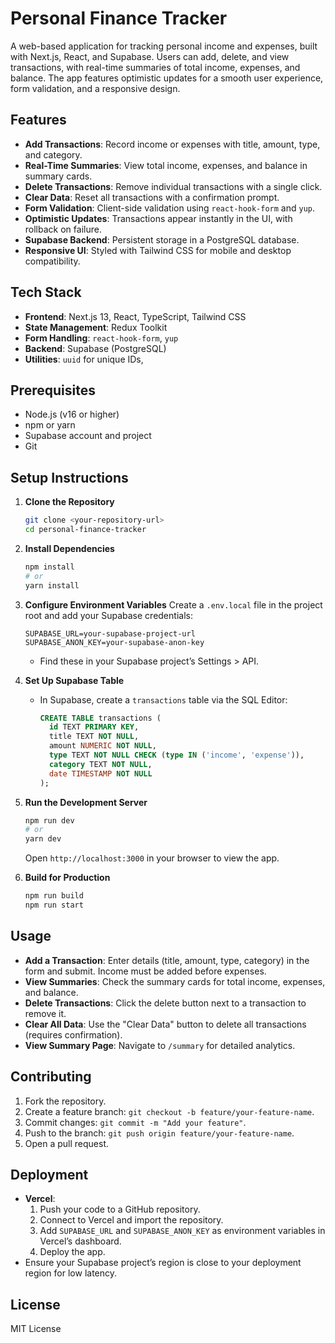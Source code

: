 # Personal Finance Tracker

A web-based application for tracking personal income and expenses, built with Next.js, React, and Supabase. Users can add, delete, and view transactions, with real-time summaries of total income, expenses, and balance. The app features optimistic updates for a smooth user experience, form validation, and a responsive design.

## Features

- **Add Transactions**: Record income or expenses with title, amount, type, and category.
- **Real-Time Summaries**: View total income, expenses, and balance in summary cards.
- **Delete Transactions**: Remove individual transactions with a single click.
- **Clear Data**: Reset all transactions with a confirmation prompt.
- **Form Validation**: Client-side validation using `react-hook-form` and `yup`.
- **Optimistic Updates**: Transactions appear instantly in the UI, with rollback on failure.
- **Supabase Backend**: Persistent storage in a PostgreSQL database.
- **Responsive UI**: Styled with Tailwind CSS for mobile and desktop compatibility.

## Tech Stack

- **Frontend**: Next.js 13, React, TypeScript, Tailwind CSS
- **State Management**: Redux Toolkit
- **Form Handling**: `react-hook-form`, `yup`
- **Backend**: Supabase (PostgreSQL)
- **Utilities**: `uuid` for unique IDs,

## Prerequisites

- Node.js (v16 or higher)
- npm or yarn
- Supabase account and project
- Git

## Setup Instructions

1. **Clone the Repository**

   ```bash
   git clone <your-repository-url>
   cd personal-finance-tracker
   ```

2. **Install Dependencies**

   ```bash
   npm install
   # or
   yarn install
   ```

3. **Configure Environment Variables**
   Create a `.env.local` file in the project root and add your Supabase credentials:

   ```env
   SUPABASE_URL=your-supabase-project-url
   SUPABASE_ANON_KEY=your-supabase-anon-key
   ```

   - Find these in your Supabase project’s Settings > API.

4. **Set Up Supabase Table**

   - In Supabase, create a `transactions` table via the SQL Editor:
     ```sql
     CREATE TABLE transactions (
       id TEXT PRIMARY KEY,
       title TEXT NOT NULL,
       amount NUMERIC NOT NULL,
       type TEXT NOT NULL CHECK (type IN ('income', 'expense')),
       category TEXT NOT NULL,
       date TIMESTAMP NOT NULL
     );
     ```

5. **Run the Development Server**

   ```bash
   npm run dev
   # or
   yarn dev
   ```

   Open `http://localhost:3000` in your browser to view the app.

6. **Build for Production**
   ```bash
   npm run build
   npm run start
   ```

## Usage

- **Add a Transaction**: Enter details (title, amount, type, category) in the form and submit. Income must be added before expenses.
- **View Summaries**: Check the summary cards for total income, expenses, and balance.
- **Delete Transactions**: Click the delete button next to a transaction to remove it.
- **Clear All Data**: Use the "Clear Data" button to delete all transactions (requires confirmation).
- **View Summary Page**: Navigate to `/summary` for detailed analytics.


## Contributing

1. Fork the repository.
2. Create a feature branch: `git checkout -b feature/your-feature-name`.
3. Commit changes: `git commit -m "Add your feature"`.
4. Push to the branch: `git push origin feature/your-feature-name`.
5. Open a pull request.

## Deployment

- **Vercel**:
  1. Push your code to a GitHub repository.
  2. Connect to Vercel and import the repository.
  3. Add `SUPABASE_URL` and `SUPABASE_ANON_KEY` as environment variables in Vercel’s dashboard.
  4. Deploy the app.
- Ensure your Supabase project’s region is close to your deployment region for low latency.

## License

MIT License
